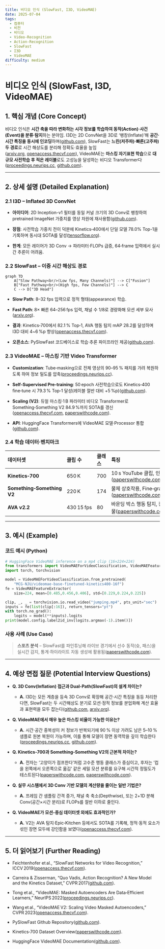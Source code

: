 ```yaml
---
title: 비디오 인식 (SlowFast, I3D, VideoMAE)
date: 2025-07-04
tags:
  - 컴퓨터
  - 비전
  - 비디오
  - Video-Recognition
  - Action-Recognition
  - SlowFast
  - I3D
  - VideoMAE
difficulty: medium
---
```


# 비디오 인식 (SlowFast, I3D, VideoMAE)

## 1. 핵심 개념 (Core Concept)

비디오 인식은 **시간 축을 따라 변화하는 시각 정보를 학습하여 동작(Action)·사건(Event)을 분류·탐지**하는 분야임. I3D는 2D ConvNet을 3D로 ‘팽창(Inflate)’해 **공간·시간 특징을 동시에 인코딩**하며([github.com](https://github.com/google-deepmind/kinetics-i3d)), SlowFast는 **느린(저주파)·빠른(고주파) 두 경로**로 시간 해상도를 분리해 정확도·효율을 높임([arxiv.org](https://arxiv.org/abs/1812.03982), [openaccess.thecvf.com](https://openaccess.thecvf.com/content_ICCV_2019/papers/Feichtenhofer_SlowFast_Networks_for_Video_Recognition_ICCV_2019_paper.pdf)), VideoMAE는 **마스킹 자기표현 학습**으로 **대규모 사전학습 후 적은 레이블**로도 고성능을 달성하는 비디오 Transformer다([proceedings.neurips.cc](https://proceedings.neurips.cc/paper_files/paper/2022/hash/416f9cb3276121c42eebb86352a4354a-Abstract-Conference.html), [github.com](https://github.com/MCG-NJU/VideoMAE)).

---

## 2. 상세 설명 (Detailed Explanation)

### 2.1 I3D – Inflated 3D ConvNet

- **아이디어**: 2D Inception-v1 필터를 동일 커널 크기의 3D Conv로 팽창하여 pretrained ImageNet 가중치를 영상 차원에 재사용함([github.com](https://github.com/google-deepmind/kinetics-i3d)).
    
- **장점**: 사전학습 가중치 전이 덕분에 Kinetics‑400에서 단일 모델 78.0% Top-1을 기록하며 동시대 SOTA를 달성([tensorflow.org](https://www.tensorflow.org/hub/tutorials/action_recognition_with_tf_hub)).
    
- **한계**: 모든 레이어가 3D Conv → 파라미터·FLOPs 급증, 64‑frame 입력에서 실시간 추론이 어려움.
    

### 2.2 SlowFast – 이중 시간 해상도 경로

```mermaid
graph TD
    A["Slow Pathway<br/>(Low fps, Many Channels)"] --> C["Fusion"]
    B["Fast Pathway<br/>(High fps, Few Channels)"] --> C
    C --> D["3D Head"]
```

- **Slow Path**: 8–32 fps 입력으로 정적 형태(appearance) 학습.
    
- **Fast Path**: 8× 빠른 64–256 fps 입력, 채널 수 1/8로 경량화해 모션 세부 묘사([arxiv.org](https://arxiv.org/abs/1812.03982)).
    
- **결과**: Kinetics‑700에서 82.1 % Top‑1, AVA 행동 탐지 mAP 28.2를 달성하며 I3D 대비 4~6 %p 향상([openaccess.thecvf.com](https://openaccess.thecvf.com/content_ICCV_2019/papers/Feichtenhofer_SlowFast_Networks_for_Video_Recognition_ICCV_2019_paper.pdf)).
    
- **오픈소스**: PySlowFast 코드베이스로 학습·추론 파이프라인 제공([github.com](https://github.com/facebookresearch/SlowFast)).
    

### 2.3 VideoMAE – 마스킹 기반 Video Transformer

- **Customization**: Tube‑masking으로 전체 영상의 90–95 % 패치를 가려 복원하도록 하여 정보 밀도를 압축([proceedings.neurips.cc](https://proceedings.neurips.cc/paper_files/paper/2022/hash/416f9cb3276121c42eebb86352a4354a-Abstract-Conference.html)).
    
- **Self‑Supervised Pre‑training**: 50 epoch 사전학습으로도 Kinetics‑400 fine‑tune 시 79.3 % Top‑1 달성(레이블 절반 대비 +5 %p)([github.com](https://github.com/MCG-NJU/VideoMAE)).
    
- **Scaling (V2)**: 듀얼 마스킹·1 B 파라미터 비디오 Transformer로 Something‑Something V2 84.9 %까지 SOTA를 갱신([openaccess.thecvf.com](https://openaccess.thecvf.com/content/CVPR2023/papers/Wang_VideoMAE_V2_Scaling_Video_Masked_Autoencoders_With_Dual_Masking_CVPR_2023_paper.pdf), [paperswithcode.com](https://paperswithcode.com/sota/action-recognition-in-videos-on-something?p=videomae-masked-autoencoders-are-data-1&utm_source=chatgpt.com)).
    
- **API**: HuggingFace Transformers에 VideoMAE 모델·Processor 통합([github.com](https://github.com/huggingface/transformers/blob/main/docs/source/en/model_doc/videomae.md)).
    

### 2.4 학습 데이터·벤치마크

|데이터셋|클립 수|클래스|특징|
|:--|:--|:--|:--|
|**Kinetics‑700**|650 K|700|10 s YouTube 클립, 인간 행동 중심([paperswithcode.com](https://paperswithcode.com/dataset/kinetics-700), [github.com](https://github.com/cvdfoundation/kinetics-dataset))|
|**Something‑Something V2**|220 K|174|물체 상호작용, Fine‑grained 모션 필요([paperswithcode.com](https://paperswithcode.com/sota/action-recognition-in-videos-on-something?p=videomae-masked-autoencoders-are-data-1&utm_source=chatgpt.com))|
|**AVA v2.2**|430 15 fps|80|바운딩 박스 행동 탐지, 장면 내 여러 인물([paperswithcode.com](https://paperswithcode.com/sota/action-recognition-on-ava-v2-2?p=videomae-masked-autoencoders-are-data-1&utm_source=chatgpt.com))|

---

## 3. 예시 (Example)

### 코드 예시 (Python)

```python
# HuggingFace VideoMAE inference on a mp4 clip (16×224×224)
from transformers import VideoMAEForVideoClassification, VideoMAEFeatureExtractor
import torch, torchvision

model = VideoMAEForVideoClassification.from_pretrained(
    "MCG-NJU/videomae-base-finetuned-kinetics400-16f")
fe = VideoMAEFeatureExtractor(
    size=224, mean=[0.485,0.456,0.406], std=[0.229,0.224,0.225])

clip, _, _ = torchvision.io.read_video("jumping.mp4", pts_unit="sec")
inputs = fe(list(clip[:16]), return_tensors="pt")
with torch.no_grad():
    logits = model(**inputs).logits
print(model.config.label2id_inv[logits.argmax(-1).item()])
```

### 사용 사례 (Use Case)

> **스포츠 분석** – SlowFast를 파인튜닝해 라이브 경기에서 선수 동작(슛, 패스)을 실시간 감지, 통계·하이라이트 자동 생성에 활용됨([paperswithcode.com](https://paperswithcode.com/task/action-recognition-in-videos-2)).

---

## 4. 예상 면접 질문 (Potential Interview Questions)

- **Q. 3D Conv(Inflation) 접근과 Dual‑Path(SlowFast)의 설계 차이는?**
    
    - **A.** I3D는 모든 계층을 등속 3D Conv로 확장해 공간·시간 특징을 동등 처리한다면, SlowFast는 두 시간해상도 분기로 모션·정적 정보를 분업화해 계산 효율과 표현력을 모두 잡는다([github.com](https://github.com/google-deepmind/kinetics-i3d), [arxiv.org](https://arxiv.org/abs/1812.03982)).
        
- **Q. VideoMAE에서 매우 높은 마스킹 비율이 가능한 이유는?**
    
    - **A.** 시간·공간 중복성이 커 정보가 반복되기에 90 % 이상 가려도 남은 5–10 % 샘플로 원본 복원이 가능하며, 이를 통해 모델이 장면 동역학을 깊이 학습한다([proceedings.neurips.cc](https://proceedings.neurips.cc/paper_files/paper/2022/hash/416f9cb3276121c42eebb86352a4354a-Abstract-Conference.html), [github.com](https://github.com/MCG-NJU/VideoMAE)).
        
- **Q. Kinetics‑700과 Something‑Something V2의 근본적 차이는?**
    
    - **A.** 전자는 ‘고양이가 점프한다’처럼 고수준 행동 클래스가 중심이고, 후자는 ‘컵을 왼쪽에서 오른쪽으로 옮김’ 같은 세밀 모션 분류를 요구해 시간적 정밀도가 테스트된다([paperswithcode.com](https://paperswithcode.com/dataset/kinetics-700), [paperswithcode.com](https://paperswithcode.com/sota/action-recognition-in-videos-on-something?p=videomae-masked-autoencoders-are-data-1&utm_source=chatgpt.com)).
        
- **Q. 실무 시스템에서 3D Conv 기반 모델의 계산량을 줄이는 일반 기법은?**
    
    - **A.** 프레임 간 샘플링 간격 증가, 채널 축 축소(Depthwise), 또는 2+1D 분해 Conv(공간×시간 분리)로 FLOPs를 절반 이하로 줄인다.
        
- **Q. VideoMAE가 모션‑중심 데이터셋 외에도 효과적인가?**
    
    - **A.** V2는 AVA 탐지·Epic‑Kitchen 등에서도 SOTA를 기록해, 정적·동적 요소가 섞인 장면 모두에 강인함을 보였다([openaccess.thecvf.com](https://openaccess.thecvf.com/content/CVPR2023/papers/Wang_VideoMAE_V2_Scaling_Video_Masked_Autoencoders_With_Dual_Masking_CVPR_2023_paper.pdf)).
        

---

## 5. 더 읽어보기 (Further Reading)

- Feichtenhofer et al., “SlowFast Networks for Video Recognition,” ICCV 2019([openaccess.thecvf.com](https://openaccess.thecvf.com/content_ICCV_2019/papers/Feichtenhofer_SlowFast_Networks_for_Video_Recognition_ICCV_2019_paper.pdf)).
    
- Carreira & Zisserman, “Quo Vadis, Action Recognition? A New Model and the Kinetics Dataset,” CVPR 2017([github.com](https://github.com/google-deepmind/kinetics-i3d)).
    
- Tong et al., “VideoMAE: Masked Autoencoders Are Data‑Efficient Learners,” NeurIPS 2022([proceedings.neurips.cc](https://proceedings.neurips.cc/paper_files/paper/2022/file/416f9cb3276121c42eebb86352a4354a-Paper-Conference.pdf)).
    
- Wang et al., “VideoMAE V2: Scaling Video Masked Autoencoders,” CVPR 2023([openaccess.thecvf.com](https://openaccess.thecvf.com/content/CVPR2023/papers/Wang_VideoMAE_V2_Scaling_Video_Masked_Autoencoders_With_Dual_Masking_CVPR_2023_paper.pdf)).
    
- PySlowFast Github Repository([github.com](https://github.com/facebookresearch/SlowFast)).
    
- Kinetics‑700 Dataset Overview([paperswithcode.com](https://paperswithcode.com/dataset/kinetics-700)).
    
- HuggingFace VideoMAE Documentation([github.com](https://github.com/huggingface/transformers/blob/main/docs/source/en/model_doc/videomae.md)).